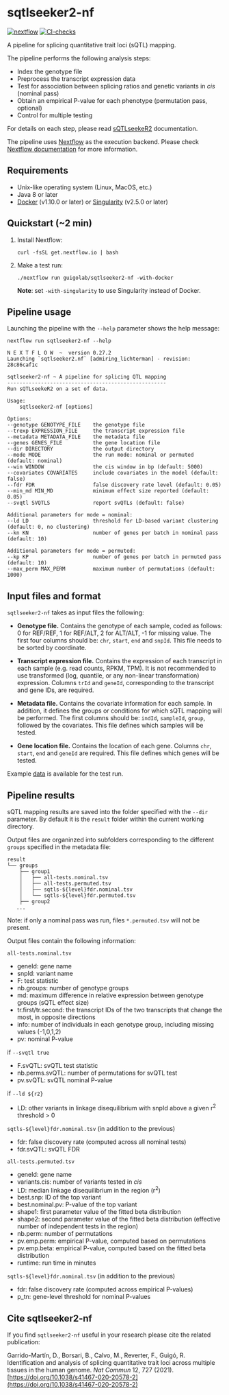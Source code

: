 # sqtlseeker2-nf

[![nextflow](https://img.shields.io/badge/nextflow-%E2%89%A50.27.0-blue.svg)](http://nextflow.io)
[![CI-checks](https://github.com/guigolab/sqtlseeker2-nf/actions/workflows/ci.yaml/badge.svg)](https://github.com/guigolab/sqtlseeker2-nf/actions/workflows/ci.yaml)

A pipeline for splicing quantitative trait loci (sQTL) mapping.

The pipeline performs the following analysis steps:

* Index the genotype file
* Preprocess the transcript expression data
* Test for association between splicing ratios and genetic variants in *cis* (nominal pass)
* Obtain an empirical P-value for each phenotype (permutation pass, optional)
* Control for multiple testing 

For details on each step, please read [sQTLseekeR2](https://github.com/guigolab/sQTLseekeR2) documentation.

The pipeline uses [Nextflow](http://www.nextflow.io) as the execution backend. Please check [Nextflow documentation](http://www.nextflow.io/docs/latest/index.html) for more information.

## Requirements

- Unix-like operating system (Linux, MacOS, etc.)
- Java 8 or later 
- [Docker](https://www.docker.com/) (v1.10.0 or later) or [Singularity](http://singularity.lbl.gov) (v2.5.0 or later)

## Quickstart (~2 min)

1. Install Nextflow:
    ```
    curl -fsSL get.nextflow.io | bash
    ```

2. Make a test run:
    ```
    ./nextflow run guigolab/sqtlseeker2-nf -with-docker
    ```

    **Note**: set `-with-singularity` to use Singularity instead of Docker. 

## Pipeline usage

Launching the pipeline with the `--help` parameter shows the help message:

```
nextflow run sqtlseeker2-nf --help
```

```
N E X T F L O W  ~  version 0.27.2
Launching `sqtlseeker2.nf` [admiring_lichterman] - revision: 28c86caf1c

sqtlseeker2-nf ~ A pipeline for splicing QTL mapping
----------------------------------------------------
Run sQTLseekeR2 on a set of data.

Usage: 
    sqtlseeker2-nf [options]

Options:
--genotype GENOTYPE_FILE    the genotype file
--trexp EXPRESSION_FILE     the transcript expression file
--metadata METADATA_FILE    the metadata file
--genes GENES_FILE          the gene location file
--dir DIRECTORY             the output directory
--mode MODE                 the run mode: nominal or permuted (default: nominal)
--win WINDOW                the cis window in bp (default: 5000)
--covariates COVARIATES     include covariates in the model (default: false)
--fdr FDR                   false discovery rate level (default: 0.05)
--min_md MIN_MD             minimum effect size reported (default: 0.05)
--svqtl SVQTLS              report svQTLs (default: false)

Additional parameters for mode = nominal:
--ld LD                     threshold for LD-based variant clustering (default: 0, no clustering)
--kn KN                     number of genes per batch in nominal pass (default: 10)

Additional parameters for mode = permuted:
--kp KP                     number of genes per batch in permuted pass (default: 10)
--max_perm MAX_PERM         maximum number of permutations (default: 1000)
```

## Input files and format

`sqtlseeker2-nf` takes as input files the following:

* **Genotype file.**
Contains the genotype of each sample, coded as follows: 0 for REF/REF, 1 for REF/ALT, 2 for ALT/ALT, -1 for missing value.
The first four columns should be: `chr`, `start`, `end` and `snpId`. This file needs to be sorted by coordinate.

* **Transcript expression file.**
Contains the expression of each transcript in each sample (e.g. read counts, RPKM, TPM).
It is not recommended to use transformed (log, quantile, or any non-linear transformation) expression.
Columns `trId` and `geneId`, corresponding to the transcript and gene IDs, are required. 

* **Metadata file.** Contains the covariate information for each sample. 
In addition, it defines the groups or conditions for which sQTL mapping will be performed.
The first columns should be: `indId`, `sampleId`, `group`, followed by the covariates.
This file defines which samples will be tested.

* **Gene location file.**
Contains the location of each gene. Columns `chr`, `start`, `end` and `geneId` are required. 
This file defines which genes will be tested.

Example [data](data) is available for the test run.

## Pipeline results

sQTL mapping results are saved into the folder specified with the `--dir` parameter. By default it is the `result` folder within the current working directory.

Output files are organinzed into subfolders corresponding to the different `groups` specified in the metadata file: 

```
result
└── groups
    ├── group1                            
    │   ├── all-tests.nominal.tsv          
    │   ├── all-tests.permuted.tsv         
    │   ├── sqtls-${level}fdr.nominal.tsv      
    │   └── sqtls-${level}fdr.permuted.tsv     
    ├── group2
   ...
```

Note: if only a nominal pass was run, files `*.permuted.tsv` will not be present.

Output files contain the following information:

`all-tests.nominal.tsv`

* geneId: gene name	
* snpId: variant name
* F: test statistic
* nb.groups: number of genotype groups
* md: maximum difference in relative expression between genotype groups (sQTL effect size)
* tr.first/tr.second: the transcript IDs of the two transcripts that change the most, in opposite directions
* info: number of individuals in each genotype group, including missing values (-1,0,1,2)
* pv: nominal P-value

if `--svqtl true`
* F.svQTL: svQTL test statistic
* nb.perms.svQTL: number of permutations for svQTL test
* pv.svQTL: svQTL nominal P-value 

if `--ld ${r2}`
* LD: other variants in linkage disequilibrium with snpId above a given r<sup>2</sup> threshold > 0

`sqtls-${level}fdr.nominal.tsv` (in addition to the previous)

* fdr: false discovery rate (computed across all nominal tests)
* fdr.svQTL: svQTL FDR

`all-tests.permuted.tsv`

* geneId: gene name
* variants.cis: number of variants tested in *cis*
* LD: median linkage disequilibrium in the region (r<sup>2</sup>)
* best.snp: ID of the top variant
* best.nominal.pv: P-value of the top variant
* shape1: first parameter value of the fitted beta distribution
* shape2: second parameter value of the fitted beta distribution (effective number of independent tests in the region)
* nb.perm: number of permutations
* pv.emp.perm: empirical P-value, computed based on permutations
* pv.emp.beta: empirical P-value, computed based on the fitted beta distribution
* runtime: run time in minutes

`sqtls-${level}fdr.nominal.tsv` (in addition to the previous)

* fdr: false discovery rate (computed across empirical P-values)
* p_tn: gene-level threshold for nominal P-values

## Cite sqtlseeker2-nf

If you find `sqtlseeker2-nf` useful in your research please cite the related publication:

Garrido-Martín, D., Borsari, B., Calvo, M., Reverter, F., Guigó, R. Identification and analysis of splicing quantitative trait loci across multiple tissues in the human genome. *Nat Commun* 12, 727 (2021). [https://doi.org/10.1038/s41467-020-20578-2](https://doi.org/10.1038/s41467-020-20578-2)

